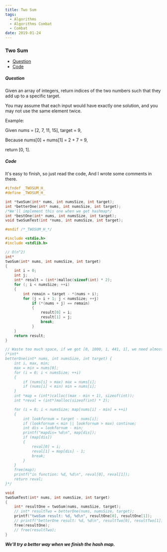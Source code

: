 ```yaml
---
title: Two Sum
tags:
  - Algorithms
  - Algorithms Combat
  - Combat
date: 2019-01-24
---
```


### Two Sum

- [Question](#Question)
- [Code](#Code)

##### Question

Given an array of integers, return indices of the two numbers such that they add up to a specific target.

You may assume that each input would have exactly one solution, and you may not use the same element twice.

Example:

Given nums = [2, 7, 11, 15], target = 9,

Because nums[0] + nums[1] = 2 + 7 = 9,

return [0, 1].

##### Code

It's easy to finish, so just read the code, And I wrote some comments in there.

```c
#ifndef _TWOSUM_H_
#define _TWOSUM_H_

int *twoSum(int* nums, int numsSize, int target);
int *betterOne(int* nums, int numsSize, int target);
/*We'll implement this one when we get hashmap*/
int *bestOne(int* nums, int numsSize, int target);
void twoSumTest(int *nums, int numsSize, int target);

#endif /*_TWOSUM_H_*/

#include <stdio.h>
#include <stdlib.h>

// O(n^2)
int*
twoSum(int* nums, int numsSize, int target)
{
	int i = 0;
	int j;
	int* result = (int*)malloc(sizeof(int) * 2);
	for (; i < numsSize; ++i)
	{
		int remain = target - *(nums + i);
		for (j = i + 1; j < numsSize; ++j)
			if (*(nums + j) == remain)
			{
				result[0] = i;
                result[1] = j;
                break;
			}
	}
	return result;
}

// Waste too much space, if we got [0, 1000, 1, 441, 1], we need almost 4.2M, if we got bigger number, it'll take much more. But the cost of space is O(n)
/*int* 
betterOne(int* nums, int numsSize, int target) {
	int i, max, min;
	max = min = nums[0];
	for (i = 0; i < numsSize; ++i)
	{
		if (nums[i] > max) max = nums[i];
		if (nums[i] < min) min = nums[i];
	}
	int *map = (int*)calloc((max - min + 1), sizeof(int));
	int *reval = (int*)malloc(sizeof(int) * 2);

	for (i = 0; i < numsSize; map[nums[i] - min] = ++i)
	{
		int lookfornum = target - nums[i];
		if (lookfornum < min || lookfornum > max) continue;
		int dis = lookfornum - min;
		printf("mapdis= %d\n", map[dis]);
		if (map[dis])
		{
			reval[0] = i;
			reval[1] = map[dis] - 1;
			break;
		}
	}
	free(map);
	printf("in function: %d, %d\n", reval[0], reval[1]);
	return reval;
}*/

void
twoSumTest(int* nums, int numsSize, int target)
{
	int* resultOne = twoSum(nums, numsSize, target);
	// int* resultTwo = betterOne(nums, numsSize, target);
	printf("twoSum result: %d, %d\n", resultOne[0], resultOne[1]);
	// printf("betterOne result: %d, %d\n", resultTwo[0], resultTwo[1]);
	free(resultOne);
	// free(resultTwo);
}
```

***We'll try a better way when we finish the hash map.***